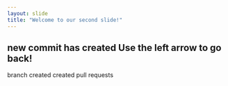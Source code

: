 ```yaml
---
layout: slide
title: "Welcome to our second slide!"
---
```

new commit has created
Use the left arrow to go back!
---
branch created
created pull requests
